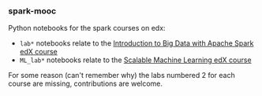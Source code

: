 ### spark-mooc

Python notebooks for the spark courses on edx:

  - `lab*` notebooks relate to the [Introduction to Big Data with Apache Spark edX course](https://www.edx.org/course/introduction-big-data-apache-spark-uc-berkeleyx-cs100-1x)
  - `ML_lab*` notebooks relate to the [Scalable Machine Learning edX course](https://www.edx.org/course/scalable-machine-learning-uc-berkeleyx-cs190-1x)

For some reason (can't remember why) the labs numbered 2 for each course are
missing, contributions are welcome.
